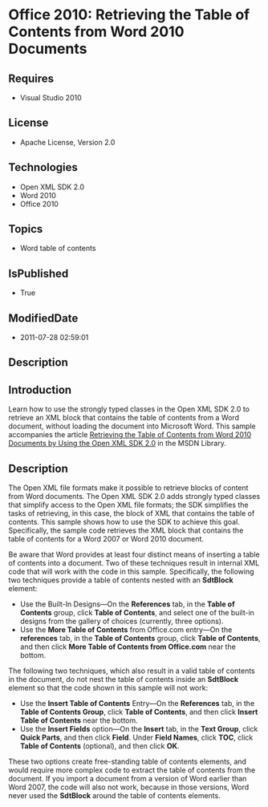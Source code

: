 # Office 2010: Retrieving the Table of Contents from Word 2010 Documents
## Requires
* Visual Studio 2010
## License
* Apache License, Version 2.0
## Technologies
* Open XML SDK 2.0
* Word 2010
* Office 2010
## Topics
* Word table of contents
## IsPublished
* True
## ModifiedDate
* 2011-07-28 02:59:01
## Description

<h2><strong>Introduction</strong></h2>
<p>Learn how to use the strongly typed classes in the Open XML SDK 2.0 to retrieve an XML block that contains the table of contents from a Word document, without loading the document into Microsoft Word. This sample accompanies the article
<a href="http://msdn.microsoft.com/en-us/library/gg308473.aspx">Retrieving the Table of Contents from Word 2010 Documents by Using the Open XML SDK 2.0</a> in the MSDN Library.</p>
<h2><strong>Description</strong></h2>
<p>The Open XML file formats make it possible to retrieve blocks of content from Word documents. The Open XML SDK 2.0 adds strongly typed classes that simplify access to the Open XML file formats; the SDK simplifies the tasks of retrieving, in this case, the
 block of XML that contains the table of contents. This sample shows how to use the SDK to achieve this goal. Specifically, the sample code retrieves the XML block that contains the table of contents for a Word 2007 or Word 2010 document.</p>
<p>Be aware that Word provides at least four distinct means of inserting a table of contents into a document. Two of these techniques result in internal XML code that will work with the code in this sample. Specifically, the following two techniques provide
 a table of contents nested with an <strong>SdtBlock</strong> element:</p>
<ul>
<li>Use the Built-In Designs&mdash;On the <strong>References</strong> tab, in the
<strong>Table of Contents</strong> group, click <strong>Table of Contents</strong>, and select one of the built-in designs from the gallery of choices (currently, three options).
</li><li>Use the <strong>More Table of Contents</strong> from Office.com entry&mdash;On the
<strong>references</strong> tab, in the <strong>Table of Contents</strong> group, click
<strong>Table of Contents</strong>, and then click <strong>More Table of Contents</strong><strong> from Office.com</strong> near the bottom.
</li></ul>
<p>The following two techniques, which also result in a valid table of contents in the document, do not nest the table of contents inside an
<strong>SdtBlock</strong> element so that the code shown in this sample will not work:</p>
<ul>
<li>Use the <strong>Insert Table of Contents</strong> Entry&mdash;On the <strong>
References</strong> tab, in the <strong>Table of Contents Group</strong>, click <strong>
Table of Contents</strong>, and then click <strong>Insert Table of Contents</strong> near the bottom.
</li><li>Use the <strong>Insert Fields</strong> option&mdash;On the <strong>Insert</strong> tab, in the
<strong>Text Group</strong>, click <strong>Quick Parts</strong>, and then click <strong>
Field</strong>. Under <strong>Field Names</strong>, click <strong>TOC</strong>, click
<strong>Table of Contents</strong> (optional), and then click <strong>OK</strong>.
</li></ul>
<p>These two options create free-standing table of contents elements, and would require more complex code to extract the table of contents from the document. If you import a document from a version of Word earlier than Word 2007, the code will also not work,
 because in those versions, Word never used the <strong>SdtBlock</strong> around the table of contents elements.</p>
